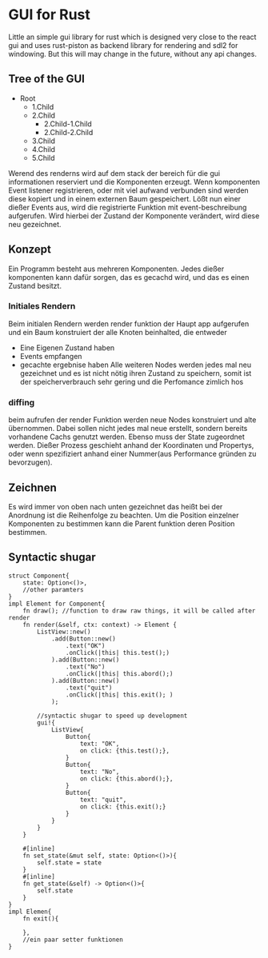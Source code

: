 # GUI for Rust

Little an simple gui library for rust which is designed very close to the react
gui and uses rust-piston as backend library for rendering and sdl2 for windowing.
But this will may change in the future, without any api changes.

## Tree of the GUI
- Root
  - 1.Child
  - 2.Child
    - 2.Child-1.Child
    - 2.Child-2.Child
  - 3.Child
  - 4.Child
  - 5.Child

Werend des renderns wird auf dem stack der bereich für die gui informationen reserviert und
die Komponenten erzeugt. Wenn komponenten Event listener registrieren, oder mit viel
aufwand verbunden sind werden diese kopiert und in einem externen Baum gespeichert.
Lößt nun einer dießer Events aus, wird die registrierte Funktion mit event-beschreibung aufgerufen.
Wird hierbei der Zustand der Komponente verändert, wird diese neu gezeichnet.

## Konzept

Ein Programm besteht aus mehreren Komponenten. Jedes dießer komponenten kann dafür sorgen, das
es gecachd wird, und das es einen Zustand besitzt.

### Initiales Rendern

Beim initialen Rendern werden render funktion der Haupt app aufgerufen und ein Baum konstruiert der alle Knoten beinhalted, die entweder
 - Eine Eigenen Zustand haben
 - Events empfangen
 - gecachte ergebnise haben
Alle weiteren Nodes werden jedes mal neu gezeichnet und es ist nicht nötig ihren Zustand zu speichern, somit ist der speicherverbrauch sehr gering und die Perfomance zimlich hos

### diffing

beim aufrufen der render Funktion werden neue Nodes konstruiert und alte übernommen. Dabei sollen nicht jedes mal neue erstellt, sondern bereits vorhandene Cachs genutzt werden. Ebenso muss der State zugeordnet werden. Dießer Prozess geschieht anhand der Koordinaten und Propertys, oder wenn spezifiziert anhand einer Nummer(aus Performance gründen zu bevorzugen).


## Zeichnen
Es wird immer von oben nach unten gezeichnet das heißt bei der Anordnung ist die Reihenfolge zu
beachten. Um die Position einzelner Komponenten zu bestimmen kann die Parent funktion deren Position
bestimmen.

## Syntactic shugar
```
struct Component{
    state: Option<()>,
    //other paramters
}
impl Element for Component{
    fn draw(); //function to draw raw things, it will be called after render
    fn render(&self, ctx: context) -> Element {
        ListView::new()
            .add(Button::new()
                .text("OK")
                .onClick(|this| this.test();)
            ).add(Button::new()
                .text("No")
                .onClick(|this| this.abord();)
            ).add(Button::new()
                .text("quit")
                .onClick(|this| this.exit(); )
            );

        //syntactic shugar to speed up development
        gui!{
            ListView{
                Button{
                    text: "OK",
                    on click: {this.test();},
                }
                Button{
                    text: "No",
                    on click: {this.abord();},
                }
                Button{
                    text: "quit",
                    on click: {this.exit();}
                }
            }
        }
    }

    #[inline]
    fn set_state(&mut self, state: Option<()>){
        self.state = state
    }
    #[inline]
    fn get_state(&self) -> Option<()>{
        self.state
    }
}
impl Elemen{
    fn exit(){

    },
    //ein paar setter funktionen
}
```
